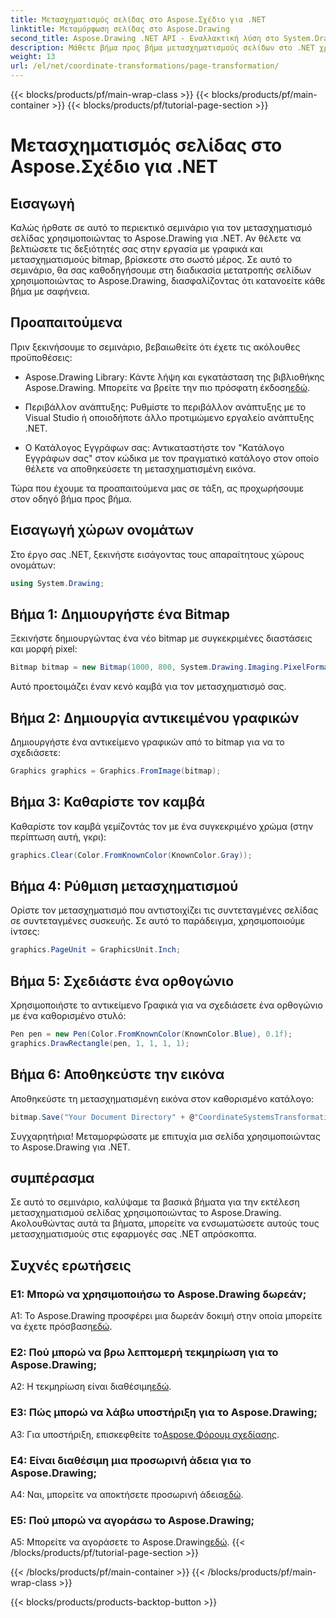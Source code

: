 ```yaml
---
title: Μετασχηματισμός σελίδας στο Aspose.Σχέδιο για .NET
linktitle: Μεταμόρφωση σελίδας στο Aspose.Drawing
second_title: Aspose.Drawing .NET API - Εναλλακτική λύση στο System.Drawing.Common
description: Μάθετε βήμα προς βήμα μετασχηματισμούς σελίδων στο .NET χρησιμοποιώντας το Aspose.Drawing. Βελτιώστε τις δεξιότητές σας στα γραφικά με αυτό το ολοκληρωμένο σεμινάριο.
weight: 13
url: /el/net/coordinate-transformations/page-transformation/
---
```


{{< blocks/products/pf/main-wrap-class >}}
{{< blocks/products/pf/main-container >}}
{{< blocks/products/pf/tutorial-page-section >}}

# Μετασχηματισμός σελίδας στο Aspose.Σχέδιο για .NET

## Εισαγωγή

Καλώς ήρθατε σε αυτό το περιεκτικό σεμινάριο για τον μετασχηματισμό σελίδας χρησιμοποιώντας το Aspose.Drawing για .NET. Αν θέλετε να βελτιώσετε τις δεξιότητές σας στην εργασία με γραφικά και μετασχηματισμούς bitmap, βρίσκεστε στο σωστό μέρος. Σε αυτό το σεμινάριο, θα σας καθοδηγήσουμε στη διαδικασία μετατροπής σελίδων χρησιμοποιώντας το Aspose.Drawing, διασφαλίζοντας ότι κατανοείτε κάθε βήμα με σαφήνεια.

## Προαπαιτούμενα

Πριν ξεκινήσουμε το σεμινάριο, βεβαιωθείτε ότι έχετε τις ακόλουθες προϋποθέσεις:

-  Aspose.Drawing Library: Κάντε λήψη και εγκατάσταση της βιβλιοθήκης Aspose.Drawing. Μπορείτε να βρείτε την πιο πρόσφατη έκδοση[εδώ](https://releases.aspose.com/drawing/net/).

- Περιβάλλον ανάπτυξης: Ρυθμίστε το περιβάλλον ανάπτυξης με το Visual Studio ή οποιοδήποτε άλλο προτιμώμενο εργαλείο ανάπτυξης .NET.

- Ο Κατάλογος Εγγράφων σας: Αντικαταστήστε τον "Κατάλογο Εγγράφων σας" στον κώδικα με τον πραγματικό κατάλογο στον οποίο θέλετε να αποθηκεύσετε τη μετασχηματισμένη εικόνα.

Τώρα που έχουμε τα προαπαιτούμενα μας σε τάξη, ας προχωρήσουμε στον οδηγό βήμα προς βήμα.

## Εισαγωγή χώρων ονομάτων

Στο έργο σας .NET, ξεκινήστε εισάγοντας τους απαραίτητους χώρους ονομάτων:

```csharp
using System.Drawing;
```

## Βήμα 1: Δημιουργήστε ένα Bitmap

Ξεκινήστε δημιουργώντας ένα νέο bitmap με συγκεκριμένες διαστάσεις και μορφή pixel:

```csharp
Bitmap bitmap = new Bitmap(1000, 800, System.Drawing.Imaging.PixelFormat.Format32bppPArgb);
```

Αυτό προετοιμάζει έναν κενό καμβά για τον μετασχηματισμό σας.

## Βήμα 2: Δημιουργία αντικειμένου γραφικών

Δημιουργήστε ένα αντικείμενο γραφικών από το bitmap για να το σχεδιάσετε:

```csharp
Graphics graphics = Graphics.FromImage(bitmap);
```

## Βήμα 3: Καθαρίστε τον καμβά

Καθαρίστε τον καμβά γεμίζοντάς τον με ένα συγκεκριμένο χρώμα (στην περίπτωση αυτή, γκρι):

```csharp
graphics.Clear(Color.FromKnownColor(KnownColor.Gray));
```

## Βήμα 4: Ρύθμιση μετασχηματισμού

Ορίστε τον μετασχηματισμό που αντιστοιχίζει τις συντεταγμένες σελίδας σε συντεταγμένες συσκευής. Σε αυτό το παράδειγμα, χρησιμοποιούμε ίντσες:

```csharp
graphics.PageUnit = GraphicsUnit.Inch;
```

## Βήμα 5: Σχεδιάστε ένα ορθογώνιο

Χρησιμοποιήστε το αντικείμενο Γραφικά για να σχεδιάσετε ένα ορθογώνιο με ένα καθορισμένο στυλό:

```csharp
Pen pen = new Pen(Color.FromKnownColor(KnownColor.Blue), 0.1f);
graphics.DrawRectangle(pen, 1, 1, 1, 1);
```

## Βήμα 6: Αποθηκεύστε την εικόνα

Αποθηκεύστε τη μετασχηματισμένη εικόνα στον καθορισμένο κατάλογο:

```csharp
bitmap.Save("Your Document Directory" + @"CoordinateSystemsTransformations\PageTransformation_out.png");
```

Συγχαρητήρια! Μεταμορφώσατε με επιτυχία μια σελίδα χρησιμοποιώντας το Aspose.Drawing για .NET.

## συμπέρασμα

Σε αυτό το σεμινάριο, καλύψαμε τα βασικά βήματα για την εκτέλεση μετασχηματισμού σελίδας χρησιμοποιώντας το Aspose.Drawing. Ακολουθώντας αυτά τα βήματα, μπορείτε να ενσωματώσετε αυτούς τους μετασχηματισμούς στις εφαρμογές σας .NET απρόσκοπτα.

## Συχνές ερωτήσεις

### Ε1: Μπορώ να χρησιμοποιήσω το Aspose.Drawing δωρεάν;

 A1: Το Aspose.Drawing προσφέρει μια δωρεάν δοκιμή στην οποία μπορείτε να έχετε πρόσβαση[εδώ](https://releases.aspose.com/).

### Ε2: Πού μπορώ να βρω λεπτομερή τεκμηρίωση για το Aspose.Drawing;

 A2: Η τεκμηρίωση είναι διαθέσιμη[εδώ](https://reference.aspose.com/drawing/net/).

### Ε3: Πώς μπορώ να λάβω υποστήριξη για το Aspose.Drawing;

 A3: Για υποστήριξη, επισκεφθείτε το[Aspose.Φόρουμ σχεδίασης](https://forum.aspose.com/c/diagram/17).

### Ε4: Είναι διαθέσιμη μια προσωρινή άδεια για το Aspose.Drawing;

 A4: Ναι, μπορείτε να αποκτήσετε προσωρινή άδεια[εδώ](https://purchase.aspose.com/temporary-license/).

### Ε5: Πού μπορώ να αγοράσω το Aspose.Drawing;

 A5: Μπορείτε να αγοράσετε το Aspose.Drawing[εδώ](https://purchase.aspose.com/buy).
{{< /blocks/products/pf/tutorial-page-section >}}

{{< /blocks/products/pf/main-container >}}
{{< /blocks/products/pf/main-wrap-class >}}

{{< blocks/products/products-backtop-button >}}
